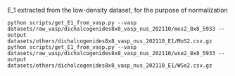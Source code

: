 E_1 extracted from the low-density dataset, for the purpose of normalization
```
python scripts/get_E1_from_vasp.py --vasp datasets/raw_vasp/dichalcogenides8x8_vasp_nus_202110/mos2_8x8_5933 --output datasets/others/dichalcogenides8x8_vasp_nus_202110_E1/MoS2.csv.gz
python scripts/get_E1_from_vasp.py --vasp datasets/raw_vasp/dichalcogenides8x8_vasp_nus_202110/wse2_8x8_5933 --output datasets/others/dichalcogenides8x8_vasp_nus_202110_E1/WSe2.csv.gz
```